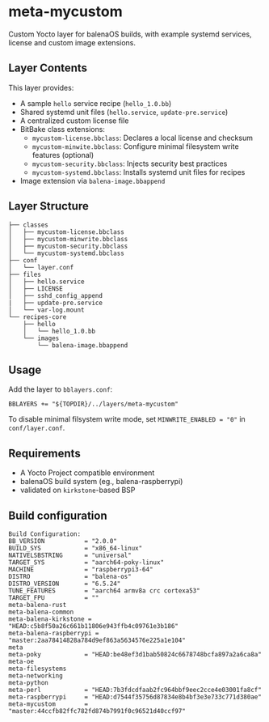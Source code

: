 # meta-mycustom

Custom Yocto layer for balenaOS builds, with example systemd services, license  and custom image extensions.

## Layer Contents

This layer provides:

- A sample `hello` service recipe (`hello_1.0.bb`)
- Shared systemd unit files (`hello.service`, `update-pre.service`)
- A centralized custom license file
- BitBake class extensions:
  - `mycustom-license.bbclass`: Declares a local license and checksum
  - `mycustom-minwite.bbclass`: Configure minimal filesystem write features (optional)
  - `mycustom-security.bbclass`: Injects security best practices
  - `mycustom-systemd.bbclass`: Installs systemd unit files for recipes
- Image extension via `balena-image.bbappend`

## Layer Structure
```
├── classes
│   ├── mycustom-license.bbclass
│   ├── mycustom-minwrite.bbclass
│   ├── mycustom-security.bbclass
│   └── mycustom-systemd.bbclass
├── conf
│   └── layer.conf
├── files
│   ├── hello.service
│   ├── LICENSE
│   ├── sshd_config_append
|   ├── update-pre.service
│   └── var-log.mount
└── recipes-core
    ├── hello
    │   └── hello_1.0.bb
    └── images
        └── balena-image.bbappend
```

## Usage
Add the layer to `bblayers.conf`:
```
BBLAYERS += "${TOPDIR}/../layers/meta-mycustom"
```

To disable minimal filsystem write mode, set `MINWRITE_ENABLED = "0"` in `conf/layer.conf`.
 
## Requirements
- A Yocto Project compatible environment
- balenaOS build system (eg., balena-raspberrypi)
- validated on `kirkstone`-based BSP

## Build configuration

```
Build Configuration:
BB_VERSION           = "2.0.0"
BUILD_SYS            = "x86_64-linux"
NATIVELSBSTRING      = "universal"
TARGET_SYS           = "aarch64-poky-linux"
MACHINE              = "raspberrypi3-64"
DISTRO               = "balena-os"
DISTRO_VERSION       = "6.5.24"
TUNE_FEATURES        = "aarch64 armv8a crc cortexa53"
TARGET_FPU           = ""
meta-balena-rust     
meta-balena-common   
meta-balena-kirkstone = "HEAD:c5b8f50a26c661b11806e943ffb4c09761e3b186"
meta-balena-raspberrypi = "master:2aa78414828a784d9ef863a5634576e225a1e104"
meta                 
meta-poky            = "HEAD:be48ef3d1bab50824c6678748bcfa897a2a6ca8a"
meta-oe              
meta-filesystems     
meta-networking      
meta-python          
meta-perl            = "HEAD:7b3fdcdfaab2fc964bbf9eec2cce4e03001fa8cf"
meta-raspberrypi     = "HEAD:d7544f35756d87834e8b4bf3e3e733c771d380ae"
meta-mycustom        = "master:44ccfb82ffc782fd874b7991f0c96521d40ccf97"
```
